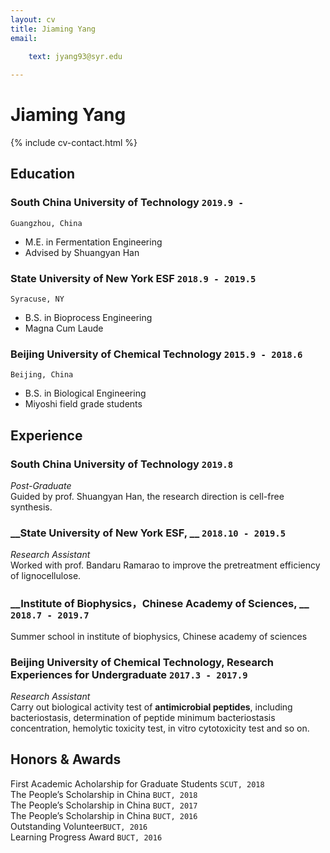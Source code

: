 ```yaml
---
layout: cv
title: Jiaming Yang
email: 
    
    text: jyang93@syr.edu

---
```

# Jiaming __Yang__

<!--
include contact information from the front matter
Supported arguments:
    - homepage: url, text
    - phone
    - email
-->
{% include cv-contact.html %}

## Education

### __South China University of Technology__ `2019.9 -`
```
Guangzhou, China
```
- M.E. in Fermentation Engineering
- Advised by Shuangyan Han

### __State University of New York ESF__ `2018.9 - 2019.5`
```
Syracuse, NY
```
- B.S. in Bioprocess Engineering
- Magna Cum Laude

### __Beijing University of Chemical Technology__ `2015.9 - 2018.6`
```
Beijing, China
```
- B.S. in Biological Engineering
- Miyoshi field grade students

## Experience

### __South China University of Technology__ `2019.8 `
_Post-Graduate_<br>
Guided by prof. Shuangyan Han, the research direction is cell-free synthesis.

### __State University of New York ESF, __ `2018.10 - 2019.5`
_Research Assistant_<br>
Worked with prof. Bandaru Ramarao to improve the pretreatment efficiency of lignocellulose. 

### __Institute of Biophysics，Chinese Academy of Sciences, __ `2018.7 - 2019.7`
Summer school in institute of biophysics, Chinese academy of sciences

### __Beijing University of Chemical Technology, Research Experiences for Undergraduate__  `2017.3 - 2017.9`
_Research Assistant_<br>
Carry out biological activity test of __antimicrobial peptides__, including bacteriostasis, determination of peptide minimum bacteriostasis concentration, hemolytic toxicity test, in vitro cytotoxicity test and so on. 

## Honors & Awards
First Academic Acholarship for Graduate Students `SCUT, 2018` <br>
The People’s Scholarship in China `BUCT, 2018` <br>
The People’s Scholarship in China `BUCT, 2017` <br>
The People’s Scholarship in China `BUCT, 2016` <br>
Outstanding Volunteer`BUCT, 2016` <br>
Learning Progress Award `BUCT, 2016` <br>

<!-- ### Footer

Last updated: May 2013 -->
